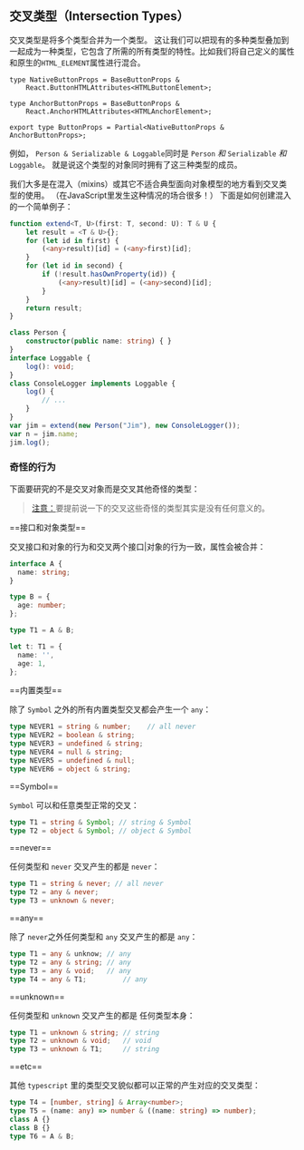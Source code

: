 ## 交叉类型（Intersection Types）

交叉类型是将多个类型合并为一个类型。 这让我们可以把现有的多种类型叠加到一起成为一种类型，它包含了所需的所有类型的特性。比如我们将自己定义的属性和原生的`HTML_ELEMENT`属性进行混合。

```tsx
type NativeButtonProps = BaseButtonProps &
    React.ButtonHTMLAttributes<HTMLButtonElement>;

type AnchorButtonProps = BaseButtonProps &
    React.AnchorHTMLAttributes<HTMLAnchorElement>;

export type ButtonProps = Partial<NativeButtonProps & AnchorButtonProps>;
```

 例如， `Person & Serializable & Loggable`同时是 `Person` *和* `Serializable` *和* `Loggable`。 就是说这个类型的对象同时拥有了这三种类型的成员。

我们大多是在混入（mixins）或其它不适合典型面向对象模型的地方看到交叉类型的使用。 （在JavaScript里发生这种情况的场合很多！） 下面是如何创建混入的一个简单例子：

```ts
function extend<T, U>(first: T, second: U): T & U {
    let result = <T & U>{};
    for (let id in first) {
        (<any>result)[id] = (<any>first)[id];
    }	
    for (let id in second) {
        if (!result.hasOwnProperty(id)) {
            (<any>result)[id] = (<any>second)[id];
        }
    }
    return result;
}

class Person {
    constructor(public name: string) { }
}
interface Loggable {
    log(): void;
}
class ConsoleLogger implements Loggable {
    log() {
        // ...
    }
}
var jim = extend(new Person("Jim"), new ConsoleLogger());
var n = jim.name;
jim.log();
```

### 奇怪的行为

下面要研究的不是交叉对象而是交叉其他奇怪的类型：

> [注意：]()要提前说一下的交叉这些奇怪的类型其实是没有任何意义的。

==接口和对象类型==

交叉接口和对象的行为和交叉两个接口|对象的行为一致，属性会被合并：

```ts
interface A {
  name: string;
}

type B = {
  age: number;
};

type T1 = A & B;

let t: T1 = {
  name: '',
  age: 1,
};
```

==内置类型==

除了 `Symbol` 之外的所有内置类型交叉都会产生一个 `any`：

```ts
type NEVER1 = string & number;    // all never
type NEVER2 = boolean & string;
type NEVER3 = undefined & string;
type NEVER4 = null & string;
type NEVER5 = undefined & null;
type NEVER6 = object & string;
```

==Symbol==

`Symbol` 可以和任意类型正常的交叉：

```ts
type T1 = string & Symbol; // string & Symbol
type T2 = object & Symbol; // object & Symbol
```

==never==

任何类型和 `never` 交叉产生的都是 `never`：

```ts
type T1 = string & never; // all never
type T2 = any & never;
type T3 = unknown & never;
```

==any==

除了 `never`之外任何类型和 `any` 交叉产生的都是 `any`：

```ts
type T1 = any & unknow; // any
type T2 = any & string; // any
type T3 = any & void;   // any
type T4 = any & T1;			// any
```

==unknown==

任何类型和 `unknown` 交叉产生的都是 任何类型本身：

```ts
type T1 = unknown & string; // string
type T2 = unknown & void;   // void
type T3 = unknown & T1;     // string
```

==etc==

其他 `typescript` 里的类型交叉貌似都可以正常的产生对应的交叉类型：

```ts
type T4 = [number, string] & Array<number>;
type T5 = (name: any) => number & ((name: string) => number);
class A {}
class B {}
type T6 = A & B;
```

